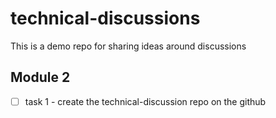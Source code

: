 # technical-discussions
This is a demo repo for sharing ideas around discussions

## Module 2

* [ ] task 1 - create the technical-discussion repo on the github
